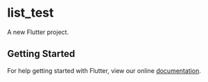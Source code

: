 # list_test

A new Flutter project.

## Getting Started

For help getting started with Flutter, view our online
[documentation](https://flutter.io/).

